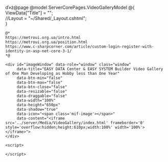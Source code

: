 ﻿ď»ż@page 
@model ServerCorePages.VideoGalleryModel
@{
    ViewData["Title"] = "";  
    //Layout = "~/Shared/_Layout.cshtml";  
}

    @*
    https://metroui.org.ua/intro.html
    https://metroui.org.ua/position.html
    https://www.c-sharpcorner.com/article/custom-login-register-with-identity-in-asp-net-core-3-1/
    *@

<div class="text-center info-panel mb-2">
   
    <div id="imageWindow" data-role="window" class="window"
         data-title="EASY DATA Center & EASY SYSTEM Builder Video Gallery of One Man Developing as Hobby less than One Year"
         data-btn-min="false"
         data-btn-max="false"
         data-btn-close="false"
         data-resizable="false"
         data-draggable="false"
         data-width="100%"
         data-height="650px"
         data-shadow="true"
         data-icon="<span class='mif-image'></span>"
         data-content="<iframe src='../server/Media/VideoGallery/index.html' frameborder='0' style='overflow:hidden;height:610px;width:100%' width='100%'></iframe>">
    </div>
 
    <script>

    </script>
</div>
